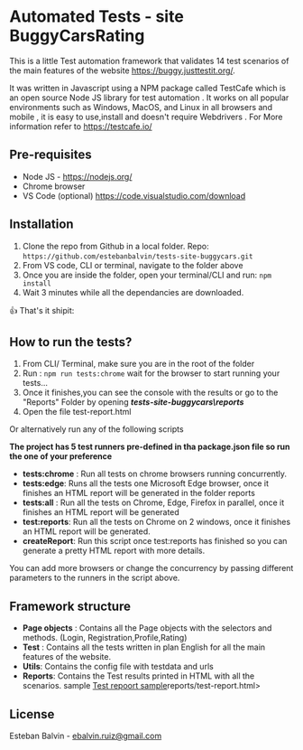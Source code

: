 # Automated Tests - site BuggyCarsRating 

This is a little Test automation framework that validates 14 test scenarios of the main features of the website https://buggy.justtestit.org/. 

It was written in Javascript using a NPM package called TestCafe which is an open source Node JS library for test automation . It works on all popular environments such as Windows, MacOS, and Linux in all browsers and mobile , it is easy to use,install and  doesn't require Webdrivers . For More information refer to  https://testcafe.io/

## Pre-requisites
* Node JS  -    <https://nodejs.org/> 
* Chrome browser
* VS Code (optional) <https://code.visualstudio.com/download>

## Installation
1. Clone the repo from Github in a local folder. Repo:  ```https://github.com/estebanbalvin/tests-site-buggycars.git  ```
2. From VS code, CLI or terminal, navigate to the folder above
3. Once you are inside the folder, open your terminal/CLI and  run: ```npm install  ```
4. Wait 3 minutes while all the dependancies are downloaded.

:+1: That's it shipit:

## How to run the tests?

1. From CLI/ Terminal, make sure you are in the root of the folder
2. Run : ```npm run tests:chrome```  wait for the browser to start running your tests...
3. Once it finishes,you can see the console with the results or go to the "Reports" Folder by opening  ***tests-site-buggycars\reports*** 
4. Open the file test-report.html  

Or alternatively run any of the following scripts


**The project has 5 test runners pre-defined in tha package.json file so run the one of your preference**
* **tests:chrome** : Run all tests on chrome browsers running concurrently. 
* **tests:edge**: Runs all the tests one Microsoft Edge browser, once it finishes an HTML report will be generated in the folder reports
* **tests:all** : Run all the tests on Chrome, Edge, Firefox in parallel, once it finishes an HTML report will be generated
* **test:reports**: Run all the tests on Chrome on 2 windows,  once it finishes an HTML report will be generated.
* **createReport**: Run this script once test:reports has finished so you can generate a pretty HTML report with more details.

You can add more browsers or change the concurrency by passing different parameters to the runners in the script above.

## Framework structure
* **Page objects** : Contains all the Page objects with the selectors and methods. 
(Login, Registration,Profile,Rating)
* **Test** : Contains all the tests written in plan English for all the main features of the website. 
* **Utils**: Contains the config file with testdata and urls
* **Reports**: Contains the Test results printed in HTML with all the scenarios. sample [Test repoort sample](https://github.com/estebanbalvin/tests-site-buggycars/blob/master/)reports/test-report.html>

## License
Esteban Balvin - ebalvin.ruiz@gmail.com